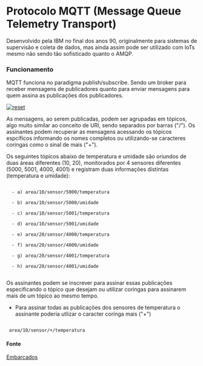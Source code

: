 # Protocolo MQTT (Message Queue Telemetry Transport)
<p>
Desenvolvido pela IBM no final dos anos 90, originalmente para sistemas de supervisão e coleta de dados, mas ainda assim pode ser utilizado com IoTs mesmo não sendo tão sofisticado quanto o AMQP.
</p>

### Funcionamento

<p>
MQTT funciona  no paradigma publish/subscribe. Sendo um broker para receber mensagens de publicadores quanto para enviar mensagens para quem assina as publicações dos publicadores.

<p> 

<p><a target="_blank" rel="noopener noreferrer" href="https://user-images.githubusercontent.com/22710963/77186859-4f935500-6ab2-11ea-86f4-5c409c20e984.png">
  <img src="https://user-images.githubusercontent.com/22710963/77186859-4f935500-6ab2-11ea-86f4-5c409c20e984.png" alt="reset" style="max-width:100%;"></a></p> 

<p>
 As mensagens, ao serem publicadas, podem ser agrupadas em tópicos, algo muito similar ao conceito de URI, sendo separados por barras ("/"). Os assinantes podem recuperar as mensagens acessando os tópicos espcíficos informando os nomes completos ou utilizando-se caracteres coringas como o sinal de mais ("+").
</p>

<p>
Os seguintes tópicos abaixo de temperatura e umidade são oriundos de duas áreas diferentes (10, 20), monitorados por 4 sensores diferentes (5000, 5001, 4000, 4001) e registram duas informações distintas (temperatura e umidade):

```

  - a) area/10/sensor/5000/temperatura

  - b) area/10/sensor/5000/umidade

  - c) area/10/sensor/5001/temperatura

  - d) area/10/sensor/5001/umidade

  - e) area/20/sensor/4000/temperatura

  - f) area/20/sensor/4000/umidade

  - g) area/20/sensor/4001/temperatura

  - h) area/20/sensor/4001/umidade


```

</p>

<p>
Os assinantes podem se inscrever para assinar essas publicações especificando o tópico que desejam ou utilizar coringas para assinarem mais de um tópico ao mesmo tempo.

- Para assinar todas as publicações dos sensores de temperatura o assinante poderia utlizar o caracter coringa mais ("+")

```

 area/10/sensor/+/temperatura

```





</p>
 

#### Fonte

[Embarcados](https://www.embarcados.com.br/mqtt-protocolos-para-iot)
